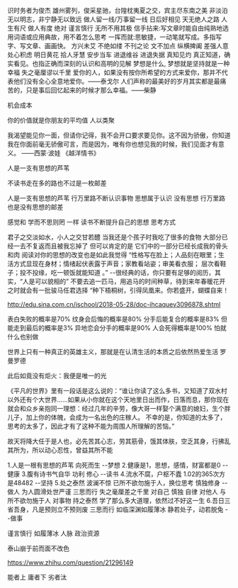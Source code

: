 识时务者为俊杰
雄州雾列，俊采星驰，台隍枕夷夏之交，宾主尽东南之美
非淡泊无以明志，非宁静无以致远
做人留一线/万事留一线 日后好相见 天无绝人之路
人生有尺 做人有度 绝对
谨言慎行
无所不用其极
信手拈来:写文章时能自由纯熟地选用词语或应用典故，用不着怎么思考
一挥而就:思敏捷，一动笔就写成。多指写字、写文章、画画快。
方兴未艾
不绝如缕
不刊之论 文不加点
纵横捭阖
差强人意
处心积虑
明日黄花
拾人牙慧
安步当车
进退维谷
进退失据
真知见灼 真正知道，确实看见。也指正确而深刻的认识和高明的见解
梦想是什么, 梦想就是坚持就是一种幸福
失之毫厘谬以千里
爱你的人，如果没有按你所希望的方式来爱你，那并不代表他们没有全心全意地爱你。——泰戈尔
人们声称的最美好的岁月其实都是最痛苦的，只是事后回忆起来的时候才那么幸福。——柴静

机会成本

你的价值就是你朋友的平均值 人以类聚

我渴望能见你一面，但请你记得，我不会开口要求要见你。这不因为骄傲，你知道我在你面前毫无骄傲可言，而是因为，唯有你也想见我的时候，我们见面才有意义。 ——西蒙·波娃 《越洋情书》

人是一支有思想的芦苇 

不读书走在多的路也不过是一枚邮差

人是一支有思想的芦苇 行万里路不断认识事物 思想属于认识 没有思想 行万里路也是没有思想的邮差 

感觉和 学而不思则罔 一样 读书不断提升自己的思想 思考方式

君子之交淡如水，小人之交甘若醴
当我还是个孩子时我吃了很多的食物 大部分已经一去不复返而且被我忘掉了
 但可以肯定的是 它们中的一部分已经长成我的骨头和肉 阅读对你的思想的改变也是如此我觉得
“性格写在脸上；人品刻在眼里；生活方式显现在身材；情绪起伏表露于声音；家教看站姿；审美看衣服；
层次看鞋子；投不投缘，吃一顿饭就能知道 。” --很经典的话，你只要有足够的阅历，其实，“人是可以貌相的”
不要去追一匹马，用追马的时间种草，待到来年春暖花开之时就会有一批骏马任君选择
“种下梧桐树，引得凤凰来。你若盛开，蝴蝶自来！

http://edu.sina.com.cn/ischool/2018-05-28/doc-ihcaquev3096878.shtml

表白失败的概率是70% 纹身会后悔的概率是80% 分手后能复合的概率是83% 但能走到最后的概率是3% 异地恋会分手的概率是90% 人会死得概率是100% 怕就什么也别做

世界上只有一种真正的英雄主义，那就是在认清生活的本质之后依然热爱生活 罗曼罗德

此后如竟没有炬火：我便是唯一的光

《平凡的世界》里有一段话是这么说的：“谁让你读了这么多书，又知道了双水村以外还有个大世界……如果从小你就在这个天地里日出而作，日落而息，那你现在就会和众乡亲抱同一理想：经过几年的辛劳，像大哥一样娶个满意的媳妇，生个胖儿子，加上你的体魄，会成为一名出色的庄稼人。
不幸的是，你知道的太多了，思考的太多了，因此才有了这种不能为周围人所理解的苦恼。”

故天将降大任于是人也，必先苦其心志，劳其筋骨，饿其体肤，空乏其身，行拂乱其所为，所以动心忍性，曾益其所不能

1.人是一根有思想的芦苇 向死而生 --梦想
2.健康是1，思想，感情，财富都是0 --健康
3.腹有诗书气自华 功利 修心 --读书
4.流水不腐，户枢不蠹 1.02的365次方是48482 --坚持
5.处之泰然 波澜不惊 已所不欲勿施于人，换位思考 慎独修身 --做人 为人圆滑处世严谨 三思而行 失之毫厘差之千里
对自己 慎独 自律
对他人 与所不欲勿施于人
对事物 持之泰然 
学了那么多大道理，依然过不好这一生
6.吾日三省吾身，凡是预则立不预则废 三思而行 如临深渊如履薄冰 静若处子，动若脱兔 --做事

谨言慎行 如履薄冰 人脉 政治资源

泰山崩于前而面不改色

 https://www.zhihu.com/question/21296149 

能者上 庸者下 劣者汰